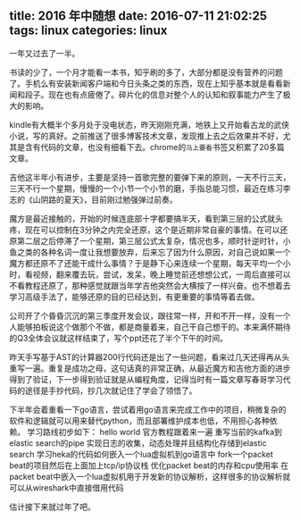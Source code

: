 title: 2016 年中随想
date: 2016-07-11 21:02:25
tags: linux
categories: linux
---

一年又过去了一半。

书读的少了，一个月才能看一本书，知乎刷的多了，大部分都是没有营养的问题了。手机么有安装新闻客户端和今日头条之类的东西，现在上知乎基本就是看看新闻和段子。现在也有点疲倦了。碎片化的信息对整个人的认知和叙事能力产生了极大的影响。

kindle有大概半个多月处于没电状态，昨天刚刚充满，地铁上又开始看古龙的武侠小说，写的真好。之前推送了很多博客技术文章，发现推上去之后效果并不好，尤其是含有代码的文章，也没有细看下去。chrome的```马上要看```书签又积累了20多篇文章。

吉他这半年小有进步，主要是坚持一首歌完整的要弹下来的原则，一天不行三天，三天不行一个星期，慢慢的一个小节一个小节的磨，手指总能习惯，最近在练习李志的《山阴路的夏天》，目前刚过勉强弹过前奏。

魔方是最近接触的，开始的时候连底部十字都要搞半天，看到第三层的公式就头疼，现在可以控制在3分钟之内完全还原，这个是近期非常自豪的事情。在可以还原第二层之后停滞了一个星期，第三层公式太复杂，情况也多，顺时针逆时针，小鱼之类的各种名词一度让我想要放弃，后来忘了因为什么原因，对自己说如果一个魔方都还原不了还能干成什么事情？于是静下心来连续一个星期，每天平均一个小时，看视频，翻来覆去玩，尝试，发呆，晚上睡觉前还想想公式，一周后直接可以不看教程还原了，那种感觉就跟当年学吉他突然会大横按了一样兴奋。也不想着去学习高级手法了，能够还原的目的已经达到，有更重要的事情等着去做。

公司开了个昏昏沉沉的第三季度开发会议，跟往常一样，开和不开一样，没有一个人能够拍板说这个做那个不做，都是商量着来，自己干自己想干的。本来满怀期待的Q3全体会议就这样结束了，写个ppt还花了半个下午的时间。

昨天手写基于AST的计算器200行代码还是出了一些问题，看来过几天还得再从头重写一遍。重复是成功之母，这句话真的非常正确，从最近魔方和吉他方面的进步得到了验证，下一步得到验证就是从编程角度，记得当时有一篇文章写春哥学习代码的途径是手抄代码，抄几次就记住了学会了领悟了。

下半年会着重看一下go语言，尝试着用go语言来完成工作中的项目，稍微复杂的软件和逻辑就可以用来替代python，而且部署维护成本也低，不用担心各种依赖。
学习路线初步如下：
hello world
官方教程跟着来一遍
重写当前的kafka到elastic search的pipe
实现日志的收集，动态处理并且结构化存储到elastic search
学习heka的代码如何嵌入一个lua虚拟机到go语言中
fork一个packet beat的项目然后在上面加上tcp/ip协议栈
优化packet beat的内存和cpu使用率
在packet beat中嵌入一个lua虚拟机用于开发新的协议解析，这样很多的协议解析就可以从wireshark中直接借用代码

估计接下来就过年了吧。
